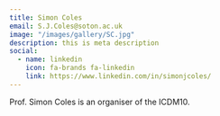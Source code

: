 ```yaml
---
title: Simon Coles
email: S.J.Coles@soton.ac.uk
image: "/images/gallery/SC.jpg"
description: this is meta description
social:
  - name: linkedin
    icon: fa-brands fa-linkedin
    link: https://www.linkedin.com/in/simonjcoles/
---
```


Prof. Simon Coles is an organiser of the ICDM10.